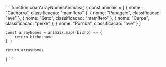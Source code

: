 ˋˋˋ function criarArrayNomesAnimais() {
    const animais = [
      { nome: "Cachorro", classificacao: "mamífero" },
      { nome: "Papagaio", classificacao: "ave" },
      { nome: "Gato", classificacao: "mamífero" },
      { nome: "Carpa", classificacao: "peixe" },
      { nome: "Pomba", classificacao: "ave" }
    ]
 
    const arrayNomes = animais.map((bicho) => {
        return bicho.nome
    } ) 

    return arrayNomes

} ˋˋˋ